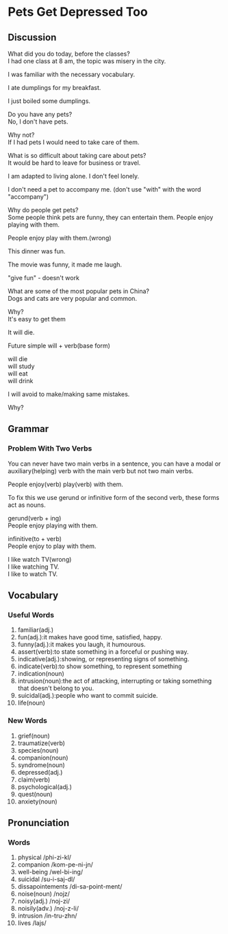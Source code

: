 # Pets Get Depressed Too
## Discussion
What did you do today, before the classes?  
I had one class at 8 am, the topic was misery in the city.  

I was familiar with the necessary vocabulary.  

I ate dumplings for my breakfast.  

I just boiled some dumplings.  

Do you have any pets?  
No, I don't have pets.  

Why not?  
If I had pets I would need to take care of them.  

What is so difficult about taking care about pets?  
It would be hard to leave for business or travel.  

I am adapted to living alone. I don't feel lonely.   

I don't need a pet to accompany me. (don't use "with" with the word "accompany")   

Why do people get pets?  
Some people think pets are funny, they can entertain them. People enjoy playing with them.   

People enjoy play with them.(wrong)  

This dinner was fun.  

The movie was funny, it made me laugh.  

"give fun" - doesn't work

What are some of the most popular pets in China?  
Dogs and cats are very popular and common.  

Why?  
It's easy to get them

It will die.  

Future simple
will + verb(base form)

will die  
will study  
will eat  
will drink  

I will avoid to make/making same mistakes.  

Why? 

## Grammar
### Problem With Two Verbs
You can never have two main verbs in a sentence, you can have a modal or auxiliary(helping) verb with the main verb but not two main verbs.  

People enjoy(verb) play(verb) with them.  

To fix this we use gerund or infinitive form of the second verb, these forms act as nouns.  

gerund(verb + ing)  
People enjoy playing with them.  

infinitive(to + verb)  
People enjoy to play with them.  

I like watch TV(wrong)  
I like watching TV.  
I like to watch TV.  

## Vocabulary
### Useful Words
1. familiar(adj.)
1. fun(adj.):it makes have good time, satisfied, happy.
1. funny(adj.):it makes you laugh, it humourous.
1. assert(verb):to state something in a forceful or pushing way.
1. indicative(adj.):showing, or representing signs of something.
1. indicate(verb):to show something, to represent something
1. indication(noun)
1. intrusion(noun):the act of attacking, interrupting or taking something that doesn't belong to you.
1. suicidal(adj.):people who want to commit suicide.
1. life(noun)

### New Words
1. grief(noun)
1. traumatize(verb)
1. species(noun)
1. companion(noun)
1. syndrome(noun)
1. depressed(adj.)
1. claim(verb)
1. psychological(adj.)
1. quest(noun)
1. anxiety(noun)


## Pronunciation
### Words
1. physical /phi-zi-kl/
1. companion /kom-pe-ni-jn/
1. well-being /wel-bi-ing/
1. suicidal /su-i-saj-dl/
1. dissapointements /di-sa-point-ment/
1. noise(noun) /nojz/
1. noisy(adj.) /noj-zi/
1. noisily(adv.) /noj-z-li/
1. intrusion /in-tru-zhn/
1. lives /lajs/

